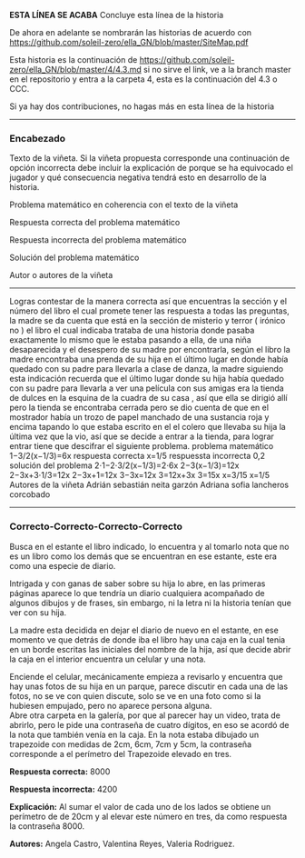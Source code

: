 **ESTA LÍNEA SE ACABA** Concluye esta línea de la historia

De ahora en adelante se nombrarán las historias de acuerdo con https://github.com/soleil-zero/ella_GN/blob/master/SiteMap.pdf

Esta historia es la continuación de https://github.com/soleil-zero/ella_GN/blob/master/4/4.3.md si no sirve el link, ve a la branch master en el repositorio y entra a la carpeta 4, esta es la continuación del 4.3 o CCC.

Si ya hay dos contribuciones, no hagas más en esta línea de la historia

**********************************************************************
### Encabezado

Texto de la viñeta. Si la viñeta propuesta corresponde una continuación de opción incorrecta debe incluir la explicación de porque se ha equivocado el jugador y qué consecuencia negativa tendrá esto en desarrollo de la historia.

Problema matemático en coherencia con el texto de la viñeta

Respuesta correcta del problema matemático

Respuesta incorrecta del problema matemático

Solución del problema matemático

Autor o autores de la viñeta
**********************************************************************
Logras contestar de la manera correcta así que encuentras la sección y el número del libro el cual promete tener las respuesta a todas las preguntas, la madre se da cuenta que está en la sección de misterio y terror ( irónico no ) el libro el cual indicaba trataba de una historia donde pasaba exactamente lo mismo que le estaba pasando a ella, de una niña desaparecida y el desespero de su madre por encontrarla, según el libro la madre encontraba una prenda de su hija en el último lugar en donde había quedado con su padre para llevarla a clase de danza, la madre siguiendo esta indicación recuerda que el último lugar donde su hija había quedado con su padre para llevarla a ver una película con sus amigas era la tienda de dulces en la esquina de la cuadra de su casa , así que ella se dirigió allí pero la tienda se encontraba cerrada pero se dio cuenta de que en el mostrador había un trozo de papel manchado de una sustancia roja y encima tapando lo que estaba escrito en el el colero que llevaba su hija la última vez que la vio, así que se decide a entrar a la tienda, para lograr entrar tiene que descifrar el siguiente problema.
problema matemático 
1−3/2(x−1/3)=6x
respuesta correcta 
x=1/5
respuessta incorrecta 
0,2
solución del problema 
2⋅1−2⋅3/2(x−1/3)=2⋅6x
2−3(x−1/3)=12x
2−3x+3⋅1/3=12x
2−3x+1=12x
3−3x=12x
3=12x+3x
3=15x
x=3/15
x=1/5
Autores de la viñeta 
Adrián sebastián neita garzón 
Adriana sofia lancheros corcobado 

****************************************************************************************************************

### Correcto-Correcto-Correcto-Correcto 

Busca en el estante el libro indicado, lo encuentra y al tomarlo nota que no es un libro como los demás que se encuentran en ese estante, este era como una especie de diario.

Intrigada y con ganas de saber sobre su hija lo abre, en las primeras páginas aparece lo que tendría un diario cualquiera acompañado de algunos dibujos y de frases, sin embargo, ni la letra ni la historia tenían que ver con su hija. 

La madre esta decidida en dejar el diario de nuevo en el estante, en ese momento ve que detrás de donde iba el libro hay una caja en la cual tenia en un borde escritas las iniciales del nombre de la hija, así que decide abrir la caja en el interior encuentra un celular y una nota. 

Enciende el celular, mecánicamente empieza a revisarlo y encuentra que hay unas fotos de su hija en un parque, parece discutir en cada una de las fotos, no se ve con quien discute, solo se ve en una foto como si la hubiesen empujado, pero no aparece persona alguna.   
Abre otra carpeta en la galería, por que al parecer hay un video, trata de abrirlo, pero le pide una contraseña de cuatro dígitos, en eso se acordó de la nota que también venía en la caja. En la nota estaba dibujado un trapezoide con medidas de 2cm, 6cm, 7cm y 5cm, la contraseña corresponde a el perímetro del Trapezoide elevado en tres.

**Respuesta correcta:** 8000

**Respuesta incorrecta:** 4200

**Explicación:** Al sumar el valor de cada uno de los lados se obtiene un perímetro de de 20cm y al elevar este número en tres, da como respuesta la contraseña 8000.

**Autores:** Angela Castro, Valentina Reyes, Valeria Rodriguez.

